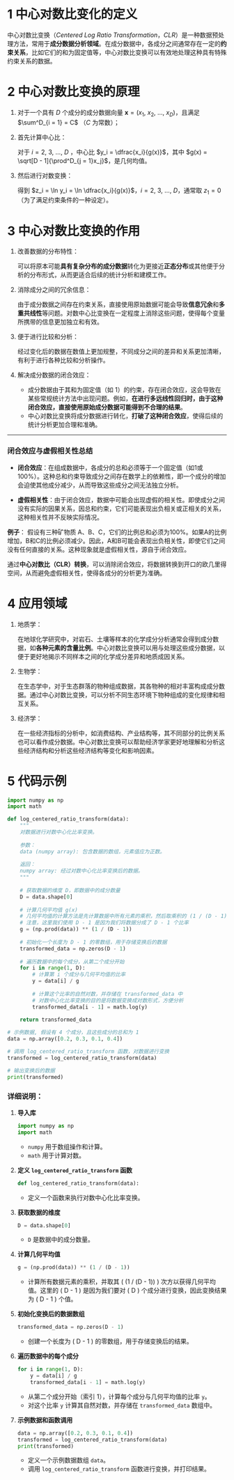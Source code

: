 # 1 中心对数比变化的定义

中心对数比变换（*Centered Log Ratio Transformation*，*CLR*）是一种数据预处理方法，常用于**成分数据分析领域**。在成分数据中，各成分之间通常存在一定的**约束关系**，比如它们的和为固定值等，中心对数比变换可以有效地处理这种具有特殊约束关系的数据。

# 2 中心对数比变换的原理

1. 对于一个具有 *D* 个成分的成分数据向量 $\mathbf{x} = (x_1,\ x_2,\ \dots,\ x_D)$，且满足 $\sum^D_{i = 1} = C$ （$C$ 为常数）；

2. 首先计算中心比：

   对于 $i = 2,\ 3,\ \dots,\ D$ ，中心比 $y_i = \dfrac{x_i}{g(x)}$，其中 $g(x) = \sqrt[D - 1]{\prod^D_{j = 1}x_j}$，是几何均值。

3. 然后进行对数变换：

   得到 $z_i = \ln y_i = \ln \dfrac{x_i}{g(x)}$，$i = 2,\ 3,\ \dots,\ D$，通常取 $z_1 = 0$（为了满足约束条件的一种设定）。

# 3 中心对数比变换的作用

1. 改善数据的分布特性：

   可以将原本可能**具有复杂分布的成分数据**转化为更接近**正态分布**或其他便于分析的分布形式，从而更适合后续的统计分析和建模工作。

2. 消除成分之间的冗余信息：

   由于成分数据之间存在约束关系，直接使用原始数据可能会导致**信息冗余**和**多重共线性**等问题。对数中心比变换在一定程度上消除这些问题，使得每个变量所携带的信息更加独立和有效。

3. 便于进行比较和分析：

   经过变化后的数据在数值上更加规整，不同成分之间的差异和关系更加清晰，有利于进行各种比较和分析操作。

4. 解决成分数据的闭合效应：

   - 成分数据由于其和为固定值（如 1）的约束，存在闭合效应，这会导致在某些常规统计方法中出现问题。例如，**在进行多远线性回归时，由于这种闭合效应，直接使用原始成分数据可能得到不合理的结果**。
   - 中心对数比变换将成分数据进行转化，**打破了这种闭合效应**，使得后续的统计分析更加合理和准确。

---

### 闭合效应与虚假相关性总结

- **闭合效应**：在组成数据中，各成分的总和必须等于一个固定值（如1或100%）。这种总和约束导致成分之间存在数学上的依赖性，即一个成分的增加会迫使其他成分减少，从而导致这些成分之间无法独立分析。

- **虚假相关性**：由于闭合效应，数据中可能会出现虚假的相关性。即使成分之间没有实际的因果关系，因总和约束，它们可能表现出负相关或正相关的关系，这种相关性并不反映实际情况。

**例子**：
假设有三种矿物质 A、B、C，它们的比例总和必须为100%。如果A的比例增加，B和C的比例必须减少。因此，A和B可能会表现出负相关性，即使它们之间没有任何直接的关系。这种现象就是虚假相关性，源自于闭合效应。

通过**中心对数比（CLR）转换**，可以消除闭合效应，将数据转换到开口的欧几里得空间，从而避免虚假相关性，使得各成分的分析更为准确。



# 4 应用领域

1. 地质学：

   在地球化学研究中，对岩石、土壤等样本的化学成分分析通常会得到成分数据，如**各种元素的含量比例**。中心对数比变换可以用与处理这些成分数据，以便于更好地揭示不同样本之间的化学成分差异和地质成因关系。

2. 生物学：

   在生态学中，对于生态群落的物种组成数据，其各物种的相对丰富构成成分数据。通过中心对数比变换，可以分析不同生态环境下物种组成的变化规律和相互关系。

3. 经济学：

   在一些经济指标的分析中，如消费结构、产业结构等，其不同部分的比例关系也可以看作成分数据。中心对数比变换可以帮助经济学家更好地理解和分析这些经济结构和分析这些经济结构等变化和影响因素。

# 5 代码示例

```python
import numpy as np
import math

def log_centered_ratio_transform(data):
    """
    对数据进行对数中心化比率变换。
    
    参数：
    data (numpy array): 包含数据的数组，元素值应为正数。
    
    返回：
    numpy array: 经过对数中心化比率变换后的数据。
    """
    
    # 获取数据的维度 D，即数据中的成分数量
    D = data.shape[0]
    
    # 计算几何平均值 g(x)
    # 几何平均值的计算方法是先计算数据中所有元素的乘积，然后取乘积的 (1 / (D - 1)) 次方
    # 注意，这里我们使用 D - 1 是因为我们将数据分成了 D - 1 个比率
    g = (np.prod(data)) ** (1 / (D - 1))
    
    # 初始化一个长度为 D - 1 的零数组，用于存储变换后的数据
    transformed_data = np.zeros(D - 1)
    
    # 遍历数据中的每个成分，从第二个成分开始
    for i in range(1, D):
        # 计算第 i 个成分与几何平均值的比率
        y = data[i] / g
        
        # 计算这个比率的自然对数，并存储在 transformed_data 中
        # 对数中心化比率变换的目的是将数据变换成对数形式，方便分析
        transformed_data[i - 1] = math.log(y)
    
    return transformed_data

# 示例数据, 假设有 4 个成分，且这些成分的总和为 1
data = np.array([0.2, 0.3, 0.1, 0.4])

# 调用 log_centered_ratio_transform 函数，对数据进行变换
transformed = log_centered_ratio_transform(data)

# 输出变换后的数据
print(transformed)
```

### 详细说明：

1. **导入库**
   ```python
   import numpy as np
   import math
   ```
   - `numpy` 用于数组操作和计算。
   - `math` 用于计算对数。

2. **定义 `log_centered_ratio_transform` 函数**
   ```python
   def log_centered_ratio_transform(data):
   ```
   - 定义一个函数来执行对数中心化比率变换。

3. **获取数据的维度**
   ```python
   D = data.shape[0]
   ```
   - `D` 是数据中的成分数量。

4. **计算几何平均值**
   ```python
   g = (np.prod(data)) ** (1 / (D - 1))
   ```
   - 计算所有数据元素的乘积，并取其 \( (1 / (D - 1)) \) 次方以获得几何平均值。这里的 \( D - 1 \) 是因为我们要对 \( D \) 个成分进行变换，因此变换结果为 \( D - 1 \) 个值。

5. **初始化变换后的数据数组**
   ```python
   transformed_data = np.zeros(D - 1)
   ```
   - 创建一个长度为 \( D - 1 \) 的零数组，用于存储变换后的结果。

6. **遍历数据中的每个成分**
   ```python
   for i in range(1, D):
       y = data[i] / g
       transformed_data[i - 1] = math.log(y)
   ```
   - 从第二个成分开始（索引 1），计算每个成分与几何平均值的比率 `y`。
   - 对这个比率 `y` 计算其自然对数，并存储在 `transformed_data` 数组中。

7. **示例数据和函数调用**
   ```python
   data = np.array([0.2, 0.3, 0.1, 0.4])
   transformed = log_centered_ratio_transform(data)
   print(transformed)
   ```
   - 定义一个示例数据数组 `data`。
   - 调用 `log_centered_ratio_transform` 函数进行变换，并打印结果。

